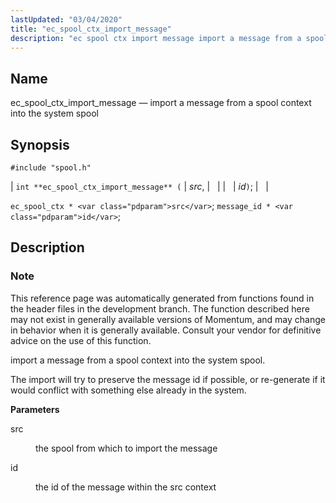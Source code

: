 ```yaml
---
lastUpdated: "03/04/2020"
title: "ec_spool_ctx_import_message"
description: "ec spool ctx import message import a message from a spool context into the system spool int ec spool ctx import message src id ec spool ctx src message id id This reference page was automatically generated from functions found in the header files in the development branch The function..."
---
```


<a name="apis.ec_spool_ctx_import_message"></a> 
## Name

ec_spool_ctx_import_message — import a message from a spool context into the system spool

## Synopsis

`#include "spool.h"`

| `int **ec_spool_ctx_import_message** (` | <var class="pdparam">src</var>, |   |
|   | <var class="pdparam">id</var>`)`; |   |

`ec_spool_ctx * <var class="pdparam">src</var>`;
`message_id * <var class="pdparam">id</var>`;<a name="idp62361776"></a> 
## Description

### Note

This reference page was automatically generated from functions found in the header files in the development branch. The function described here may not exist in generally available versions of Momentum, and may change in behavior when it is generally available. Consult your vendor for definitive advice on the use of this function.

import a message from a spool context into the system spool.

The import will try to preserve the message id if possible, or re-generate if it would conflict with something else already in the system.

**<a name="idp62365264"></a> Parameters**

<dl class="variablelist">

<dt>src</dt>

<dd>

the spool from which to import the message

</dd>

<dt>id</dt>

<dd>

the id of the message within the src context

</dd>

</dl>